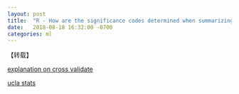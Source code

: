 ```yaml
---
layout: post
title:  "R - How are the significance codes determined when summarizing a logistic regression model?"
date:   2018-08-18 16:32:00 -0700
categories: ml
---
```

【转载】

[explanation on cross validate](https://stats.stackexchange.com/questions/232548/r-how-are-the-significance-codes-determined-when-summarizing-a-logistic-regres/232549#232549?newreg=a598863c83bf4c09bb48ab837498cb60)

[ucla stats](https://stats.idre.ucla.edu/r/dae/logit-regression/)